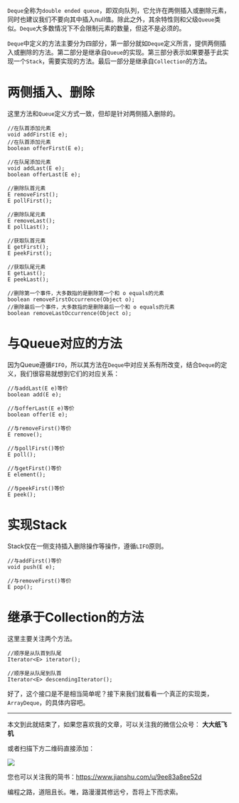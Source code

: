 `Deque`全称为`double ended queue`，即双向队列，它允许在两侧插入或删除元素，同时也建议我们不要向其中插入null值。除此之外，其余特性则和父级`Queue`类似。`Deque`大多数情况下不会限制元素的数量，但这不是必须的。

`Deque`中定义的方法主要分为四部分，第一部分就如`Deque`定义所言，提供两侧插入或删除的方法。第二部分是继承自`Queue`的实现。第三部分表示如果要基于此实现一个`Stack`，需要实现的方法。最后一部分是继承自`Collection`的方法。

# 两侧插入、删除
这里方法和`Queue`定义方式一致，但却是针对两侧插入删除的。

```
//在队首添加元素
void addFirst(E e);
//在队首添加元素
boolean offerFirst(E e);

//在队尾添加元素
void addLast(E e);
boolean offerLast(E e);

//删除队首元素
E removeFirst();
E pollFirst();

//删除队尾元素
E removeLast();
E pollLast();

//获取队首元素
E getFirst();
E peekFirst();

//获取队尾元素
E getLast();
E peekLast();

//删除第一个事件，大多数指的是删除第一个和 o equals的元素
boolean removeFirstOccurrence(Object o);
//删除最后一个事件，大多数指的是删除最后一个和 o equals的元素
boolean removeLastOccurrence(Object o);
```

# 与Queue对应的方法
因为Queue遵循`FIFO`，所以其方法在`Deque`中对应关系有所改变，结合`Deque`的定义，我们很容易就想到它们的对应关系：

```
//与addLast(E e)等价
boolean add(E e);

//与offerLast(E e)等价
boolean offer(E e);

//与removeFirst()等价
E remove();

//与pollFirst()等价
E poll();

//与getFirst()等价
E element();

//与peekFirst()等价
E peek();
```

# 实现Stack

Stack仅在一侧支持插入删除操作等操作，遵循`LIFO`原则。

```
//与addFirst()等价
void push(E e);

//与removeFirst()等价
E pop();
```

# 继承于Collection的方法
这里主要关注两个方法。

```
//顺序是从队首到队尾
Iterator<E> iterator();

//顺序是从队尾到队首
Iterator<E> descendingIterator();
```

好了，这个接口是不是相当简单呢？接下来我们就看看一个真正的实现类，`ArrayDeque`，的具体内容吧。

---

本文到此就结束了，如果您喜欢我的文章，可以关注我的微信公众号： **大大纸飞机** 

或者扫描下方二维码直接添加：

<img src ="https://github.com/LtLei/articles/blob/master/qrcode.jpg" />

您也可以关注我的简书：https://www.jianshu.com/u/9ee83a8ee52d

编程之路，道阻且长。唯，路漫漫其修远兮，吾将上下而求索。